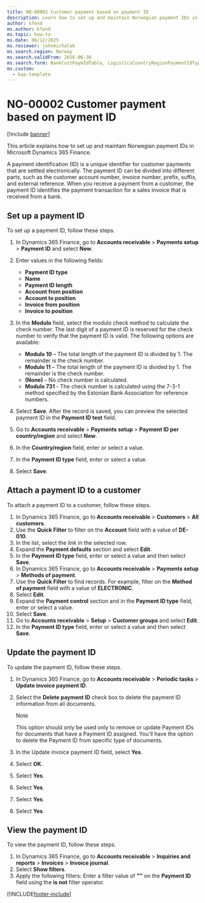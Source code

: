 ```yaml
--- 
title: NO-00002 Customer payment based on payment ID
description: Learn how to set up and maintain Norwegian payment IDs in Microsoft Dynamics 365 Finance.
author: kfend
ms.author: kfend
ms.topic: how-to
ms.date: 06/12/2025
ms.reviewer: johnmichalak  
ms.search.region: Norway
ms.search.validFrom: 2016-06-30
ms.search.form: BankCustPaymIdTable, LogisticsCountryRegionPaymentIdType_NO, CustTable, CustPaymMode, CustGroup,  CustInvoiceJournal
ms.custom: 
  - bap-template
---
```


# NO-00002 Customer payment based on payment ID

[!include [banner](../../includes/banner.md)]

This article explains how to set up and maintain Norwegian payment IDs in Microsoft Dynamics 365 Finance.

A payment identification (ID) is a unique identifier for customer payments that are settled electronically. The payment ID can be divided into different parts, such as the customer account number, invoice number, prefix, suffix, and external reference. When you receive a payment from a customer, the payment ID identifies the payment transaction for a sales invoice that is received from a bank.

## Set up a payment ID

To set up a payment ID, follow these steps.

1. In Dynamics 365 Finance, go to **Accounts receivable** \> **Payments setup** \> **Payment ID** and select **New**.
1. Enter values in the following fields:

   - **Payment ID type**
   - **Name**
   - **Payment ID length**
   - **Account from position**
   - **Account to position**
   - **Invoice from position**
   - **Invoice to position** 

1. In the **Modulo** field, select the modulo check method to calculate the check number. The last digit of a payment ID is reserved for the check number to verify that the payment ID is valid. The following options are available:

   - **Modulo 10** – The total length of the payment ID is divided by 1. The remainder is the check number.
   - **Modulo 11** – The total length of the payment ID is divided by 1. The remainder is the check number.
   - **(None)** – No check number is calculated.
   - **Modulo 731** - The check number is calculated using the 7-3-1 method specified by the Estonian Bank Association for reference numbers.

1. Select **Save**. After the record is saved, you can preview the selected payment ID in the **Payment ID test** field.
1. Go to **Accounts receivable** \> **Payments setup** \> **Payment ID per country/region** and select **New**.
1. In the **Country/region** field, enter or select a value.
1. In the **Payment ID type** field, enter or select a value.
1. Select **Save**.

## Attach a payment ID to a customer

To attach a payment ID to a customer, follow these steps.

1. In Dynamics 365 Finance, go to **Accounts receivable** \> **Customers** \> **All customers**.
1. Use the **Quick Filter** to filter on the **Account** field with a value of **DE-010**.
1. In the list, select the link in the selected row.
1. Expand the **Payment defaults** section and select **Edit**.
1. In the **Payment ID type** field, enter or select a value and then select **Save**.
1. In Dynamics 365 Finance, go to **Accounts receivable** \> **Payments setup** \> **Methods of payment**.
1. Use the **Quick Filter** to find records. For example, filter on the **Method of payment** field with a value of **ELECTRONIC**.
1. Select **Edit**.
1. Expand the **Payment control** section and in the **Payment ID type** field, enter or select a value.
1. Select **Save**.
1. Go to **Accounts receivable** \> **Setup** \> **Customer groups** and select **Edit**.
1. In the **Payment ID type** field, enter or select a value and then select **Save**.

## Update the payment ID

To update the payment ID, follow these steps.

1. In Dynamics 365 Finance, go to **Accounts receivable** \> **Periodic tasks** \> **Update invoice payment ID**.
1. Select the **Delete payment ID** check box to delete the payment ID information from all documents.

    > [!NOTE]
    > This option should only be used only to remove or update Payment IDs for documents that have a Payment ID assigned. You'll have the option to delete the Payment ID from specific type of documents.  

1. In the Update invoice payment ID field, select **Yes**.
1. Select **OK**.
1. Select **Yes**.
1. Select **Yes**.
1. Select **Yes**.
1. Select **Yes**.

## View the payment ID

To view the payment ID, follow these steps.

1. In Dynamics 365 Finance, go to **Accounts receivable** \> **Inquiries and reports** \> **Invoices** \> **Invoice journal**.
1. Select **Show filters**.
1. Apply the following filters: Enter a filter value of **""** on the **Payment ID** field using the **is not** filter operator.



[!INCLUDE[footer-include](../../../includes/footer-banner.md)]
